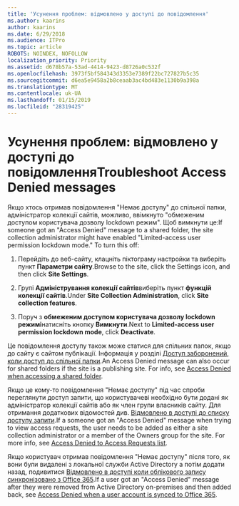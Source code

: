 ```yaml
---
title: 'Усунення проблем: відмовлено у доступі до повідомлення'
ms.author: kaarins
author: kaarins
ms.date: 6/29/2018
ms.audience: ITPro
ms.topic: article
ROBOTS: NOINDEX, NOFOLLOW
localization_priority: Priority
ms.assetid: d678b57a-53ad-4414-9423-d8726a0c532f
ms.openlocfilehash: 3973f5bf584343d3353e7389f22bc727827b5c35
ms.sourcegitcommit: d6ea5e9458a2b8ceaab3ac4bd483e1130b9a398a
ms.translationtype: MT
ms.contentlocale: uk-UA
ms.lasthandoff: 01/15/2019
ms.locfileid: "28319425"
---
```

# <a name="troubleshoot-access-denied-messages"></a><span data-ttu-id="9cf6f-102">Усунення проблем: відмовлено у доступі до повідомлення</span><span class="sxs-lookup"><span data-stu-id="9cf6f-102">Troubleshoot Access Denied messages</span></span>

<span data-ttu-id="9cf6f-p101">Якщо хтось отримав повідомлення "Немає доступу" до спільної папки, адміністратор колекції сайтів, можливо, ввімкнуто "обмеженим доступом користувача дозволу lockdown режим". Щоб вимкнути це:</span><span class="sxs-lookup"><span data-stu-id="9cf6f-p101">If someone got an "Access Denied" message to a shared folder, the site collection administrator might have enabled "Limited-access user permission lockdown mode." To turn this off:</span></span> 
  
1. <span data-ttu-id="9cf6f-105">Перейдіть до веб-сайту, клацніть піктограму настройки та виберіть пункт **Параметри сайту**.</span><span class="sxs-lookup"><span data-stu-id="9cf6f-105">Browse to the site, click the Settings icon, and then click **Site Settings**.</span></span>
    
2. <span data-ttu-id="9cf6f-106">Групі **Адміністрування колекції сайтів**виберіть пункт **функцій колекції сайтів**.</span><span class="sxs-lookup"><span data-stu-id="9cf6f-106">Under **Site Collection Administration**, click **Site collection features**.</span></span>
    
3. <span data-ttu-id="9cf6f-107">Поруч з **обмеженим доступом користувача дозволу lockdown режимі**натисніть кнопку **Вимкнути**.</span><span class="sxs-lookup"><span data-stu-id="9cf6f-107">Next to **Limited-access user permission lockdown mode**, click **Deactivate**.</span></span>
    
<span data-ttu-id="9cf6f-p102">Це повідомлення доступу також може статися для спільних папок, якщо до сайту є сайтом публікації. Інформація у розділі [Доступ заборонений, коли доступ до спільної папки](https://go.microsoft.com/fwlink/?linkid=2004317).</span><span class="sxs-lookup"><span data-stu-id="9cf6f-p102">An Access Denied message can also occur for shared folders if the site is a publishing site. For info, see [Access Denied when accessing a shared folder](https://go.microsoft.com/fwlink/?linkid=2004317).</span></span>
  
<span data-ttu-id="9cf6f-p103">Якщо це кому-то повідомлення "Немає доступу" під час спроби переглянути доступ запити, що користувачеві необхідно бути додані як адміністратор колекції сайтів або як член групи власників сайту. Для отримання додаткових відомостей див. [Відмовлено в доступі до списку доступу запити](https://go.microsoft.com/fwlink/?linkid=2004220).</span><span class="sxs-lookup"><span data-stu-id="9cf6f-p103">If a someone got an "Access Denied" message when trying to view access requests, the user needs to be added as either a site collection administrator or a member of the Owners group for the site. For more info, see [Access Denied to Access Requests list](https://go.microsoft.com/fwlink/?linkid=2004220).</span></span>
  
<span data-ttu-id="9cf6f-112">Якщо користувач отримав повідомлення "Немає доступу" після того, як вони були видалені з локальної служби Active Directory а потім додати назад, подивитися [Відмовлено в доступі коли облікового запису синхронізовано з Office 365](https://go.microsoft.com/fwlink/?linkid=2004318).</span><span class="sxs-lookup"><span data-stu-id="9cf6f-112">If a user got an "Access Denied" message after they were removed from Active Directory on-premises and then added back, see [Access Denied when a user account is synced to Office 365](https://go.microsoft.com/fwlink/?linkid=2004318).</span></span>
  

